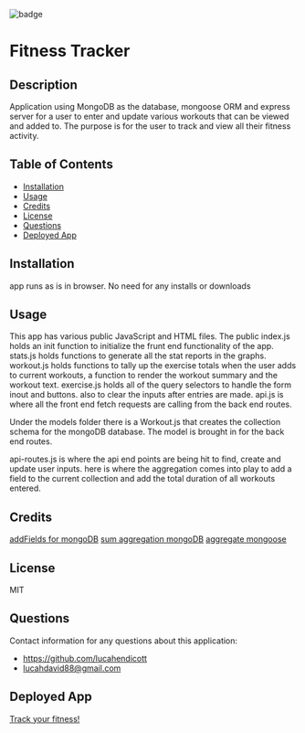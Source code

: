![badge](https://img.shields.io/badge/license-MIT-brightgreen)   
# Fitness Tracker  

## Description  
Application using MongoDB as the database, mongoose ORM and express server for a user to enter and update various workouts that can be viewed and added to. The purpose is for the user to track and view all their fitness activity.    

## Table of Contents  
* [Installation](#installation)  
* [Usage](#usage)  
* [Credits](#credits)   
* [License](#license)  
* [Questions](#questions)  
* [Deployed App](#deployedapp)

## Installation  
app runs as is in browser. No need for any installs or downloads  

## Usage 
This app has various public JavaScript and HTML files. The public index.js holds an init function to initialize the frunt end functionality of the app. stats.js holds functions to generate all the stat reports in the graphs. workout.js holds functions to tally up the exercise totals when the user adds to current workouts, a function to render the workout summary and the workout text. exercise.js holds all of the query selectors to handle the form inout and buttons. also to clear the inputs after entries are made. api.js is where all the front end fetch requests are calling from the back end routes.  

Under the models folder there is a Workout.js that creates the collection schema for the mongoDB database. The model is brought in for the back end routes.

api-routes.js is where the api end points are being hit to find, create and update user inputs. here is where the aggregation comes into play to add a field to the current collection and add the total duration of all workouts entered.

## Credits  
  
[addFields for mongoDB](https://docs.mongodb.com/manual/reference/operator/aggregation/addFields/) 
[sum aggregation mongoDB](https://docs.mongodb.com/manual/reference/operator/aggregation/sum/) 
[aggregate mongoose](https://mongoosejs.com/docs/api.html#aggregate_Aggregate) 

## License  
MIT  

## Questions  
Contact information for any questions about this application:
* https://github.com/lucahendicott  
* lucahdavid88@gmail.com  

## Deployed App
[Track your fitness!](https://tranquil-wave-32843.herokuapp.com/)